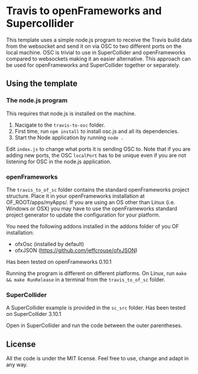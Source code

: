 # Travis to openFrameworks and Supercollider

This template uses a simple node.js program to receive the Travis build data from the websocket and send it on via OSC to two different ports on the local machine. OSC is trivial to use in SuperCollider and openFrameworks compared to websockets making it an easier alternative. This approach can be used for openFrameworks and SuperCollider together or separately. 

## Using the template

### The node.js program

This requires that node.js is installed on the machine.

1. Nacigate to the `travis-to-osc` folder.
2. First time, run <code>npm install</code> to install osc.js and all its dependencies.
3. Start the Node application by running <code>node .</code>

Edit `index.js` to change what ports it is sending OSC to. Note that if you are adding new ports, the OSC `localPort` has to be unique even if you are not listening for OSC in the node.js application.

### openFrameworks

The `travis_to_of_sc` folder contains the standard openFrameworks project structure. Place it in your openFrameworks installation at OF_ROOT/apps/myApps/. If you are using an OS other than Linux (i.e. Windows or OSX) you may have to use the openFrameworks standard project generator to update the configuration for your platform.

You need the following addons installed in the addons folder of you OF installation:
- ofxOsc (installed by default)
- ofxJSON (https://github.com/jeffcrouse/ofxJSON)

Has been tested on openFrameworks 0.10.1

Running the program is different on different platforms. On Linux, run `make && make RunRelease` in a terminal from the `travis_to_of_sc` folder.

### SuperCollider

A SuperCollider example is provided in the `sc_src` folder. Has been tested on SuperCollider 3.10.1

Open in SuperCollider and run the code between the outer parentheses.

## License

All the code is under the MIT license. Feel free to use, change and adapt in any way.
